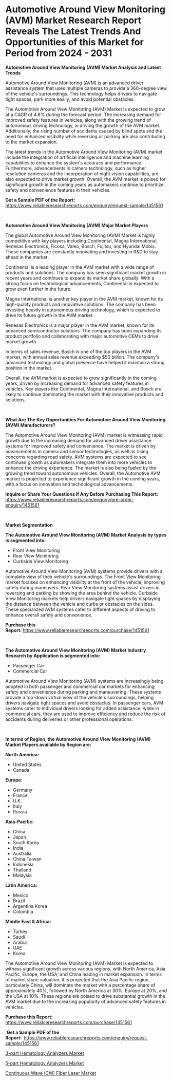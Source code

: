 <p><h1>Automotive Around View Monitoring (AVM) Market Research Report Reveals The Latest Trends And Opportunities of this Market for Period from 2024 - 2031</h1></p><p><strong>Automotive Around View Monitoring (AVM) Market Analysis and Latest Trends</strong></p>
<p><p>Automotive Around View Monitoring (AVM) is an advanced driver assistance system that uses multiple cameras to provide a 360-degree view of the vehicle's surroundings. This technology helps drivers to navigate tight spaces, park more easily, and avoid potential obstacles. </p><p>The Automotive Around View Monitoring (AVM) Market is expected to grow at a CAGR of 4.8% during the forecast period. The increasing demand for improved safety features in vehicles, along with the growing trend of autonomous driving technology, is driving the growth of the AVM market. Additionally, the rising number of accidents caused by blind spots and the need for enhanced visibility while reversing or parking are also contributing to the market expansion.</p><p>The latest trends in the Automotive Around View Monitoring (AVM) market include the integration of artificial intelligence and machine learning capabilities to enhance the system's accuracy and performance. Furthermore, advancements in camera technology, such as higher resolution cameras and the incorporation of night vision capabilities, are also expected to drive market growth. Overall, the AVM market is poised for significant growth in the coming years as automakers continue to prioritize safety and convenience features in their vehicles.</p></p>
<p><strong>Get a Sample PDF of the Report:&nbsp;</strong> <a href="https://www.reliableresearchreports.com/enquiry/request-sample/1451561">https://www.reliableresearchreports.com/enquiry/request-sample/1451561</a></p>
<p>&nbsp;</p>
<p><strong>Automotive Around View Monitoring (AVM) Major Market Players</strong></p>
<p><p>The global Automotive Around View Monitoring (AVM) Market is highly competitive with key players including Continental, Magna International, Renesas Electronics, Ficosa, Valeo, Bosch, Fujitsu, and Hyundai Mobis. These companies are constantly innovating and investing in R&D to stay ahead in the market. </p><p>Continental is a leading player in the AVM market with a wide range of products and solutions. The company has seen significant market growth in recent years and continues to expand its market share globally. With a strong focus on technological advancements, Continental is expected to grow even further in the future.</p><p>Magna International is another key player in the AVM market, known for its high-quality products and innovative solutions. The company has been investing heavily in autonomous driving technology, which is expected to drive its future growth in the AVM market.</p><p>Renesas Electronics is a major player in the AVM market, known for its advanced semiconductor solutions. The company has been expanding its product portfolio and collaborating with major automotive OEMs to drive market growth.</p><p>In terms of sales revenue, Bosch is one of the top players in the AVM market, with annual sales revenue exceeding $50 billion. The company's advanced technology and global presence have helped it maintain a strong position in the market.</p><p>Overall, the AVM market is expected to grow significantly in the coming years, driven by increasing demand for advanced safety features in vehicles. Key players like Continental, Magna International, and Bosch are likely to continue dominating the market with their innovative products and solutions.</p></p>
<p>&nbsp;</p>
<p><strong>What Are The Key Opportunities For Automotive Around View Monitoring (AVM) Manufacturers?</strong></p>
<p><p>The Automotive Around View Monitoring (AVM) market is witnessing rapid growth due to the increasing demand for advanced driver assistance systems for improved safety and convenience. The market is driven by advancements in camera and sensor technologies, as well as rising concerns regarding road safety. AVM systems are expected to see continued growth as automakers integrate them into more vehicles to enhance the driving experience. The market is also being fueled by the growing trend toward autonomous vehicles. Overall, the Automotive AVM market is projected to experience significant growth in the coming years, with a focus on innovation and technological advancements.</p></p>
<p><strong>Inquire or Share Your Questions If Any Before Purchasing This Report:</strong> <a href="https://www.reliableresearchreports.com/enquiry/pre-order-enquiry/1451561">https://www.reliableresearchreports.com/enquiry/pre-order-enquiry/1451561</a></p>
<p>&nbsp;</p>
<p><strong>Market Segmentation</strong></p>
<p><strong>The Automotive Around View Monitoring (AVM) Market Analysis by types is segmented into:</strong></p>
<p><ul><li>Front View Monitoring</li><li>Rear View Monitoring</li><li>Curbside View Monitoring</li></ul></p>
<p><p>Automotive Around View Monitoring (AVM) systems provide drivers with a complete view of their vehicle's surroundings. The Front View Monitoring market focuses on enhancing visibility at the front of the vehicle, improving safety during maneuvers. Rear View Monitoring systems assist drivers in reversing and parking by showing the area behind the vehicle. Curbside View Monitoring markets help drivers navigate tight spaces by displaying the distance between the vehicle and curbs or obstacles on the sides. These specialized AVM systems cater to different aspects of driving to enhance overall safety and convenience.</p></p>
<p><strong>Purchase this Report:&nbsp;</strong><a href="https://www.reliableresearchreports.com/purchase/1451561">https://www.reliableresearchreports.com/purchase/1451561</a></p>
<p>&nbsp;</p>
<p><strong>The Automotive Around View Monitoring (AVM) Market Industry Research by Application is segmented into:</strong></p>
<p><ul><li>Passenger Car</li><li>Commercial Car</li></ul></p>
<p><p>Automotive Around View Monitoring (AVM) systems are increasingly being adopted in both passenger and commercial car markets for enhancing safety and convenience during parking and maneuvering. These systems provide a top-down virtual view of the vehicle's surroundings, helping drivers navigate tight spaces and avoid obstacles. In passenger cars, AVM systems cater to individual drivers looking for added assistance, while in commercial cars, they are used to improve efficiency and reduce the risk of accidents during deliveries or other professional operations.</p></p>
<p>&nbsp;</p>
<p><strong>In terms of Region, the Automotive Around View Monitoring (AVM) Market Players available by Region are:</strong></p>
<p>
    <p> <strong> North America: </strong>
        <ul>
            <li>United States</li>
            <li>Canada</li>
        </ul>
        </p> 
    <p> <strong> Europe: </strong>
        <ul>
            <li>Germany</li>
            <li>France</li>
            <li>U.K.</li>
            <li>Italy</li>
            <li>Russia</li>
        </ul>
        </p> 
    <p> <strong> Asia-Pacific: </strong>
        <ul>
            <li>China</li>
            <li>Japan</li>
            <li>South Korea</li>
            <li>India</li>
            <li>Australia</li>
            <li>China Taiwan</li>
            <li>Indonesia</li>
            <li>Thailand</li>
            <li>Malaysia</li>
        </ul>
        </p> 
    <p> <strong> Latin America: </strong>
        <ul>
            <li>Mexico</li>
            <li>Brazil</li>
            <li>Argentina Korea</li>
            <li>Colombia</li>
        </ul>
        </p> 
    <p> <strong> Middle East & Africa: </strong>
        <ul>
            <li>Turkey</li>
            <li>Saudi</li>
            <li>Arabia</li>
            <li>UAE</li>
            <li>Korea</li>
        </ul>
    </p>
    </p>
<p><p>The Automotive Around View Monitoring (AVM) Market is expected to witness significant growth across various regions, with North America, Asia Pacific, Europe, the USA, and China leading in market expansion. In terms of market share valuation, it is projected that the Asia Pacific region, particularly China, will dominate the market with a percentage share of approximately 40%, followed by North America at 30%, Europe at 20%, and the USA at 10%. These regions are poised to drive substantial growth in the AVM market due to the increasing popularity of advanced safety features in vehicles.</p></p>
<p><strong>Purchase this Report: </strong><a href="https://www.reliableresearchreports.com/purchase/1451561">https://www.reliableresearchreports.com/purchase/1451561</a></p>
<p>&nbsp;<strong>Get a Sample PDF of the Report:&nbsp;&nbsp;</strong><a href="https://www.reliableresearchreports.com/enquiry/request-sample/1451561">https://www.reliableresearchreports.com/enquiry/request-sample/1451561</a></p>
<p><strong></strong></p>
<p><p><a href="https://view.publitas.com/reportprime-1/global-3-part-hematology-analyzers-market-size-and-market-trends-insights-and-projections-from-2023-to-2030/">3-part Hematology Analyzers Market</a></p><p><a href="https://view.publitas.com/reportprime-1/5-part-hematology-analyzers-market-research-report-the-key-to-successful-business-strategy-forecasted-for-period-from-2023-2030/">5-part Hematology Analyzers Market</a></p><p><a href="https://view.publitas.com/reportprime-1/continuous-wave-cw-fiber-laser-market-furnish-information-about-market-size-market-share-market-dynamics-and-projections-spanning-from-2023-to-2030/">Continuous Wave (CW) Fiber Laser Market</a></p></p>